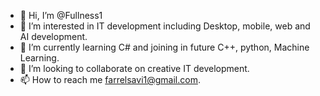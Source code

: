 - 👋 Hi, I’m @Fullness1
- 👀 I’m interested in IT development including Desktop, mobile, web and AI development.
- 🌱 I’m currently learning C# and joining in future C++, python, Machine Learning.
- 💞️ I’m looking to collaborate on creative IT development.
- 📫 How to reach me farrelsavi1@gmail.com.

<!---
Fullness1/Fullness1 is a ✨ special ✨ repository because its `README.md` (this file) appears on your GitHub profile.
You can click the Preview link to take a look at your changes.
--->
